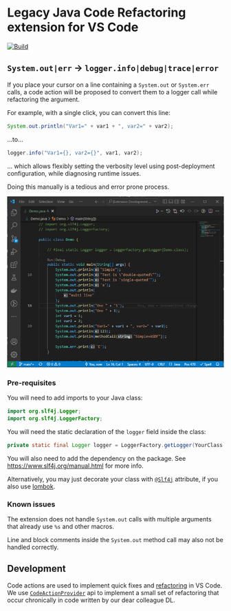 # Legacy Java Code Refactoring extension for VS Code

<!-- [![Downloads](https://vsmarketplacebadges.dev/downloads/jan-dolejsi.java-refactoring.svg)](https://marketplace.visualstudio.com/items?itemName=jan-dolejsi.java-refactoring)
[![Installs](https://vsmarketplacebadges.dev/installs/jan-dolejsi.java-refactoring.svg)](https://marketplace.visualstudio.com/items?itemName=jan-dolejsi.java-refactoring)
[![Ratings](https://vsmarketplacebadges.dev/rating/jan-dolejsi.java-refactoring.svg)](https://marketplace.visualstudio.com/items?itemName=jan-dolejsi.java-refactoring&ssr=false#review-details)
[![Visual Studio Marketplace](https://vsmarketplacebadges.dev/version/jan-dolejsi.java-refactoring.svg)](https://marketplace.visualstudio.com/items?itemName=jan-dolejsi.java-refactoring) -->
[![Build](https://github.com/jan-dolejsi/vscode-java-refactoring/actions/workflows/main.yml/badge.svg)](https://github.com/jan-dolejsi/vscode-java-refactoring/actions/workflows/main.yml)

## `System.out|err` -> `logger.info|debug|trace|error`

If you place your cursor on a line containing a `System.out` or `System.err` calls, a code action will be proposed to convert them to a logger call while refactoring the argument.

For example, with a single click, you can convert this line:

```java
System.out.println("Var1=" + var1 + ", var2=" + var2);
```

...to...

```java
logger.info("Var1={}, var2={}", var1, var2);
```

... which allows flexibly setting the verbosity level using post-deployment configuration, while diagnosing runtime issues.

Doing this manually is a tedious and error prone process.

![System.out refactoring](doc/system_out_refactoring.gif)

### Pre-requisites

You will need to add imports to your Java class:

```java
import org.slf4j.Logger;
import org.slf4j.LoggerFactory;
```

You will need the static declaration of the `logger` field inside the class:

```java
private static final Logger logger = LoggerFactory.getLogger(YourClass.class);
```

You will also need to add the dependency on the package. See <https://www.slf4j.org/manual.html> for more info.

Alternatively, you may just decorate your class with [`@Slf4j`](https://projectlombok.org/api/lombok/extern/slf4j/Slf4j) attribute, if you also use [lombok](https://projectlombok.org/).

### Known issues

The extension does not handle `System.out` calls with multiple arguments that already use `%s` and other macros.

Line and block comments inside the `System.out` method call may also not be handled correctly.

## Development

Code actions are used to implement quick fixes and [refactoring](https://code.visualstudio.com/docs/editor/refactoring) in VS Code. We use [`CodeActionProvider`](https://code.visualstudio.com/api/references/vscode-api#CodeActionProvider) api to implement a small set of refactoring that occur chronically in code written by our dear colleague DL.
